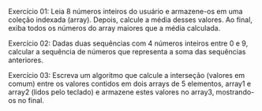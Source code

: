 Exercício 01:
Leia 8 números inteiros do usuário e armazene-os em uma coleção indexada (array). Depois, calcule a média desses valores. Ao final, exiba todos os números do array maiores que a média calculada.

Exercício 02:
Dadas duas sequências com 4 números inteiros entre 0 e 9, calcular a sequência de números que representa a soma das sequências anteriores.

Exercício 03:
Escreva um algoritmo que calcule a interseção (valores em comum) entre os valores contidos em dois arrays de 5 elementos, array1 e array2 (lidos pelo teclado) e armazene estes valores no array3, mostrando-os no final.